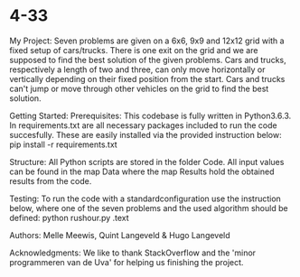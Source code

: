 # 4-33

My Project:
Seven problems are given on a 6x6, 9x9 and 12x12 grid with a fixed setup of cars/trucks. There is one exit on the grid and we are supposed to find the best solution of the given problems. Cars and trucks, respectively a length of two and three, can only move horizontally or vertically depending on their fixed position from the start. Cars and trucks can't jump or move through other vehicles on the grid to find the best solution.

Getting Started:
Prerequisites:
This codebase is fully written in Python3.6.3. In requirements.txt are all necessary packages included to run the code succesfully. These are easily installed via the provided instruction below:
  pip install -r requirements.txt
  
Structure:
All Python scripts are stored in the folder Code. All input values can be found in the map Data where the map Results hold the  obtained results from the code.

Testing:
To run the code with a standardconfiguration use the instruction below, where one of the seven problems and the used algorithm should be defined: 
  python rushour.py <field>.text <algorithm>

Authors:
Melle Meewis, Quint Langeveld & Hugo Langeveld

Acknowledgments:
We like to thank StackOverflow and the 'minor programmeren van de Uva' for helping us finishing the project. 



